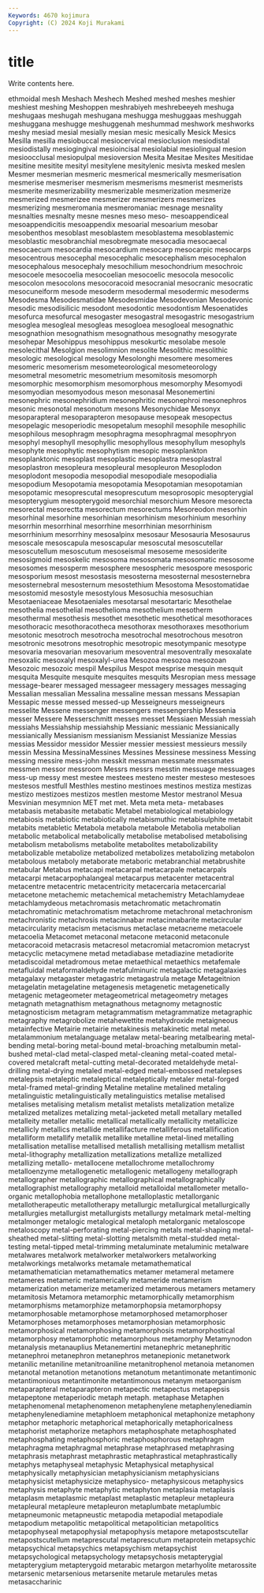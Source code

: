 ```yaml
---
Keywords: 4670 kojimura
Copyright: (C) 2024 Koji Murakami
---
```


# title

Write contents here.



ethmoidal mesh Meshach Meshech Meshed meshed meshes meshier meshiest meshing
Meshoppen meshrabiyeh meshrebeeyeh meshuga meshugaas meshugah meshugana meshugga meshuggaas meshuggah
meshuggana meshugge meshuggenah meshummad meshwork meshworks meshy mesiad mesial mesially
mesian mesic mesically Mesick Mesics Mesilla mesilla mesiobuccal mesiocervical mesioclusion
mesiodistal mesiodistally mesiogingival mesioincisal mesiolabial mesiolingual mesion mesioocclusal mesiopulpal mesioversion
Mesita Mesitae Mesites Mesitidae mesitine mesitite mesityl mesitylene mesitylenic mesivta
mesked meslen Mesmer mesmerian mesmeric mesmerical mesmerically mesmerisation mesmerise mesmeriser
mesmerism mesmerisms mesmerist mesmerists mesmerite mesmerizability mesmerizable mesmerization mesmerize mesmerized
mesmerizee mesmerizer mesmerizers mesmerizes mesmerizing mesmeromania mesmeromaniac mesnage mesnality mesnalties
mesnalty mesne mesnes meso meso- mesoappendiceal mesoappendicitis mesoappendix mesoarial mesoarium
mesobar mesobenthos mesoblast mesoblastem mesoblastema mesoblastemic mesoblastic mesobranchial mesobregmate mesocadia
mesocaecal mesocaecum mesocardia mesocardium mesocarp mesocarpic mesocarps mesocentrous mesocephal mesocephalic
mesocephalism mesocephalon mesocephalous mesocephaly mesochilium mesochondrium mesochroic mesocoele mesocoelia mesocoelian
mesocoelic mesocola mesocolic mesocolon mesocolons mesocoracoid mesocranial mesocranic mesocratic mesocuneiform
mesode mesoderm mesodermal mesodermic mesoderms Mesodesma Mesodesmatidae Mesodesmidae Mesodevonian Mesodevonic
mesodic mesodisilicic mesodont mesodontic mesodontism Mesoenatides mesofurca mesofurcal mesogaster mesogastral
mesogastric mesogastrium mesoglea mesogleal mesogleas mesogloea mesogloeal mesognathic mesognathion mesognathism
mesognathous mesognathy mesogyrate mesohepar Mesohippus mesohippus mesokurtic mesolabe mesole mesolecithal
Mesolgion mesolimnion mesolite Mesolithic mesolithic mesologic mesological mesology Mesolonghi mesomere
mesomeres mesomeric mesomerism mesometeorological mesometeorology mesometral mesometric mesometrium mesomitosis mesomorph
mesomorphic mesomorphism mesomorphous mesomorphy Mesomyodi mesomyodian mesomyodous meson mesonasal Mesonemertini
mesonephric mesonephridium mesonephritic mesonephroi mesonephros mesonic mesonotal mesonotum mesons Mesonychidae
Mesonyx mesoparapteral mesoparapteron mesopause mesopeak mesopectus mesopelagic mesoperiodic mesopetalum mesophil
mesophile mesophilic mesophilous mesophragm mesophragma mesophragmal mesophryon mesophyl mesophyll mesophyllic
mesophyllous mesophyllum mesophyls mesophyte mesophytic mesophytism mesopic mesoplankton mesoplanktonic mesoplast
mesoplastic mesoplastra mesoplastral mesoplastron mesopleura mesopleural mesopleuron Mesoplodon mesoplodont mesopodia
mesopodial mesopodiale mesopodialia mesopodium Mesopotamia mesopotamia Mesopotamian mesopotamian mesopotamic mesoprescutal
mesoprescutum mesoprosopic mesopterygial mesopterygium mesopterygoid mesorchial mesorchium Mesore mesorecta mesorectal
mesorectta mesorectum mesorectums Mesoreodon mesorhin mesorhinal mesorhine mesorhinian mesorhinism mesorhinium
mesorhiny mesorrhin mesorrhinal mesorrhine mesorrhinian mesorrhinism mesorrhinium mesorrhiny mesosalpinx mesosaur
Mesosauria Mesosaurus mesoscale mesoscapula mesoscapular mesoscutal mesoscutellar mesoscutellum mesoscutum mesoseismal
mesoseme mesosiderite mesosigmoid mesoskelic mesosoma mesosomata mesosomatic mesosome mesosomes mesosperm
mesosphere mesospheric mesospore mesosporic mesosporium mesost mesostasis mesosterna mesosternal mesosternebra
mesosternebral mesosternum mesostethium Mesostoma Mesostomatidae mesostomid mesostyle mesostylous Mesosuchia mesosuchian
Mesotaeniaceae Mesotaeniales mesotarsal mesotartaric Mesothelae mesothelia mesothelial mesothelioma mesothelium mesotherm
mesothermal mesothesis mesothet mesothetic mesothetical mesothoraces mesothoracic mesothoracotheca mesothorax mesothoraxes
mesothorium mesotonic mesotroch mesotrocha mesotrochal mesotrochous mesotron mesotronic mesotrons mesotrophic
mesotropic mesotympanic mesotype mesovaria mesovarian mesovarium mesoventral mesoventrally mesoxalate mesoxalic
mesoxalyl mesoxalyl-urea Mesozoa mesozoa mesozoan Mesozoic mesozoic mespil Mespilus Mespot
mesprise mesquin mesquit mesquita Mesquite mesquite mesquites mesquits Mesropian mess
message message-bearer messaged messageer messagery messages messaging Messalian messalian Messalina
messaline messan messans Messapian Messapic messe messed messed-up Messeigneurs messeigneurs
messelite Messene messenger messengers messengership Messenia messer Messere Messerschmitt messes
messet Messiaen Messiah messiah messiahs Messiahship messiahship Messianic messianic Messianically
messianically Messianism messianism Messianist Messianize Messias messias Messidor messidor Messier
messier messiest messieurs messily messin Messina MessinaMessines Messines Messinese messiness
Messing messing messire mess-john messkit messman messmate messmates messmen messor
messroom Messrs messrs messtin messuage messuages mess-up messy mest mestee
mestees mesteno mester mesteso mestesoes mestesos mestfull Mesthles mestino mestinoes
mestinos mestiza mestizas mestizo mestizoes mestizos mestlen mestome Mestor mestranol
Mesua Mesvinian mesymnion MET met met. Meta meta meta- metabases
metabasis metabasite metabatic Metabel metabiological metabiology metabiosis metabiotic metabiotically metabismuthic
metabisulphite metabit metabits metabletic Metabola metabola metabole Metabolia metabolian metabolic
metabolical metabolically metabolise metabolised metabolising metabolism metabolisms metabolite metabolites metabolizability
metabolizable metabolize metabolized metabolizes metabolizing metabolon metabolous metaboly metaborate metaboric
metabranchial metabrushite metabular Metabus metacapi metacarpal metacarpale metacarpals metacarpi metacarpophalangeal
metacarpus metacenter metacentral metacentre metacentric metacentricity metacercaria metacercarial metacetone metachemic
metachemical metachemistry Metachlamydeae metachlamydeous metachromasis metachromatic metachromatin metachromatinic metachromatism metachrome
metachronal metachronism metachronistic metachrosis metacinnabar metacinnabarite metacircular metacircularity metacism metacismus
metaclase metacneme metacoele metacoelia Metacomet metaconal metacone metaconid metaconule metacoracoid
metacrasis metacresol metacromial metacromion metacryst metacyclic metacymene metad metadiabase metadiazine
metadiorite metadiscoidal metadromous metae metaethical metaethics metafemale metafluidal metaformaldehyde metafulminuric
metagalactic metagalaxies metagalaxy metagaster metagastric metagastrula metage Metageitnion metagelatin metagelatine
metagenesis metagenetic metagenetically metagenic metageometer metageometrical metageometry metages metagnath metagnathism
metagnathous metagnomy metagnostic metagnosticism metagram metagrammatism metagrammatize metagraphic metagraphy metagrobolize
metahewettite metahydroxide metaigneous metainfective Metairie metairie metakinesis metakinetic metal metal.
metalammonium metalanguage metalaw metal-bearing metalbearing metal-bending metal-boring metal-bound metal-broaching metalbumin
metal-bushed metal-clad metal-clasped metal-cleaning metal-coated metal-covered metalcraft metal-cutting metal-decorated metaldehyde
metal-drilling metal-drying metaled metal-edged metal-embossed metalepses metalepsis metaleptic metaleptical metaleptically
metaler metal-forged metal-framed metal-grinding Metaline metaline metalined metaling metalinguistic metalinguistically
metalinguistics metalise metalised metalises metalising metalism metalist metalists metalization metalize
metalized metalizes metalizing metal-jacketed metall metallary metalled metalleity metaller metallic
metallical metallically metallicity metallicize metallicly metallics metallide metallifacture metalliferous metallification
metalliform metallify metallik metallike metalline metal-lined metalling metallisation metallise metallised
metallish metallising metallism metallist metal-lithography metallization metallizations metallize metallized metallizing
metallo- metallocene metallochrome metallochromy metalloenzyme metallogenetic metallogenic metallogeny metallograph metallographer
metallographic metallographical metallographically metallographist metallography metalloid metalloidal metallometer metallo-organic metallophobia
metallophone metalloplastic metallorganic metallotherapeutic metallotherapy metallurgic metallurgical metallurgically metallurgies metallurgist
metallurgists metallurgy metalmark metal-melting metalmonger metalogic metalogical metaloph metalorganic metaloscope
metaloscopy metal-perforating metal-piercing metals metal-shaping metal-sheathed metal-slitting metal-slotting metalsmith metal-studded
metal-testing metal-tipped metal-trimming metaluminate metaluminic metalware metalwares metalwork metalworker metalworkers
metalworking metalworkings metalworks metamale metamathematical metamathematician metamathematics metamer metameral metamere
metameres metameric metamerically metameride metamerism metamerization metamerize metamerized metamerous metamers
metamery metamitosis Metamora metamorphic metamorphically metamorphism metamorphisms metamorphize metamorphopsia metamorphopsy
metamorphosable metamorphose metamorphosed metamorphoser Metamorphoses metamorphoses metamorphosian metamorphosic metamorphosical metamorphosing
metamorphosis metamorphostical metamorphosy metamorphotic metamorphous metamorphy Metamynodon metanalysis metanauplius Metanemertini
metanephric metanephritic metanephroi metanephron metanephros metanepionic metanetwork metanilic metaniline metanitroaniline
metanitrophenol metanoia metanomen metanotal metanotion metanotions metanotum metantimonate metantimonic metantimonious
metantimonite metantimonous metanym metaorganism metaparapteral metaparapteron metapectic metapectus metapepsis metapeptone
metaperiodic metaph metaph. metaphase Metaphen metaphenomenal metaphenomenon metaphenylene metaphenylenediamin metaphenylenediamine
metaphloem metaphonical metaphonize metaphony metaphor metaphoric metaphorical metaphorically metaphoricalness metaphorist
metaphorize metaphors metaphosphate metaphosphated metaphosphating metaphosphoric metaphosphorous metaphragm metaphragma metaphragmal
metaphrase metaphrased metaphrasing metaphrasis metaphrast metaphrastic metaphrastical metaphrastically metaphys metaphyseal
metaphysic Metaphysical metaphysical metaphysically metaphysician metaphysicianism metaphysicians metaphysicist metaphysicize metaphysico-
metaphysicous metaphysics metaphysis metaphyte metaphytic metaphyton metaplasia metaplasis metaplasm metaplasmic
metaplast metaplastic metapleur metapleura metapleural metapleure metapleuron metaplumbate metaplumbic metapneumonic
metapneustic metapodia metapodial metapodiale metapodium metapolitic metapolitical metapolitician metapolitics metapophyseal
metapophysial metapophysis metapore metapostscutellar metapostscutellum metaprescutal metaprescutum metaprotein metapsychic metapsychical
metapsychics metapsychism metapsychist metapsychological metapsychology metapsychosis metapterygial metapterygium metapterygoid metarabic
metargon metarhyolite metarossite metarsenic metarsenious metarsenite metarule metarules metas metasaccharinic
